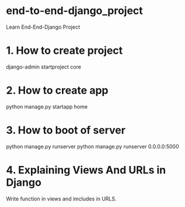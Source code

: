 # end-to-end-django_project
Learn End-End-Django Project

# 1. How to create project

django-admin startproject core


# 2. How to create app
python manage.py startapp home

# 3. How to boot of server
python manage.py runserver
python manage.py runserver 0.0.0.0:5000

# 4. Explaining Views And URLs in Django
Write function in views and imcludes in URLS.